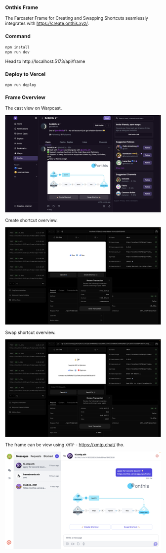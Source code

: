 ###  Onthis Frame

The Farcaster Frame for Creating and Swapping Shortcuts seamlessly integrates with https://create.onthis.xyz/.

### Command

```
npm install
npm run dev
```

Head to http://localhost:5173/api/frame


### Deploy to Vercel

```
npm run deploy
```

### Frame Overview

The cast view on Warpcast.

![Cast Overview](public/images/results/cast_overview.png)

Create shortcut overview.

![Create Shortcut Overview](public/images/results/create_overview.png)

Swap shortcut overview.

![Create Shortcut Overview](public/images/results/swap_overview.png)

The frame can be view using `XMTP` - https://xmtp.chat/ tho.

![XMTP Overview](public/images/results/xmtp_overview.png)